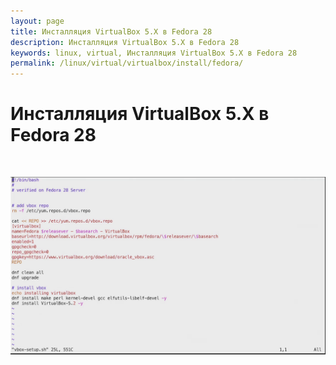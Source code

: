 ```yaml
---
layout: page
title: Инсталляция VirtualBox 5.X в Fedora 28
description: Инсталляция VirtualBox 5.X в Fedora 28
keywords: linux, virtual, Инсталляция VirtualBox 5.X в Fedora 28
permalink: /linux/virtual/virtualbox/install/fedora/
---
```


# Инсталляция VirtualBox 5.X в Fedora 28

<br/>

![Инсталляция VirtualBox 5.X в Fedora 28](/img/linux/virtual/virtualbox/fedora/install.png 'Инсталляция VirtualBox 5.X в Fedora 28')

